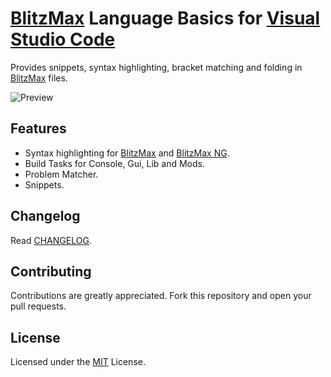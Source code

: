 # [BlitzMax](https://blitzmax.org/) Language Basics for [Visual Studio Code](https://code.visualstudio.com/)

Provides snippets, syntax highlighting, bracket matching and folding in [BlitzMax](https://blitzmax.org/) files.

![Preview](https://github.com/Hezkore/vscode-blitzmax-support/raw/master/./media/demo.png)

## Features
* Syntax highlighting for [BlitzMax](https://nitrologic.itch.io/blitzmax/) and [BlitzMax NG](https://blitzmax.org/).
* Build Tasks for Console, Gui, Lib and Mods.
* Problem Matcher.
* Snippets.

## Changelog

Read [CHANGELOG](https://github.com/Hezkore/vscode-blitzmax-support/blob/master/CHANGELOG.md).

## Contributing

Contributions are greatly appreciated. Fork this repository and open your pull requests.

## License

Licensed under the [MIT](https://github.com/Hezkore/vscode-blitzmax-support/blob/master/LICENSE.md) License.